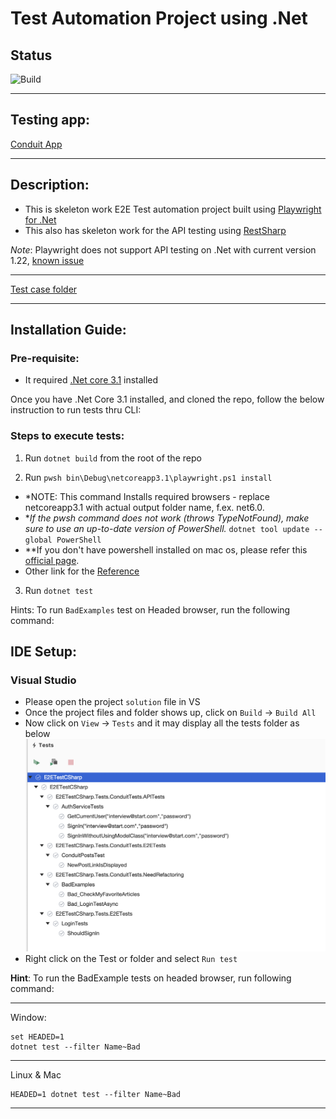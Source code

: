 # Test Automation Project using .Net

## Status
![Build](https://github.com/mayank1004/Test-PlaywrightDotNet-RestSharp/actions/workflows/dotnet.yml/badge.svg)

---

## Testing app:

[Conduit App](https://superlative-fox-61a6f8.netlify.app)

----

## Description:

- This is skeleton work E2E Test automation project built using [Playwright for .Net](https://playwright.dev/dotnet/)
- This also has skeleton work for the API testing using [RestSharp](https://restsharp.dev/)

*Note*: Playwright does not support API testing on .Net with current version 1.22, [known issue](https://github.com/microsoft/playwright-dotnet/issues/1905) 

---
[Test case folder](./Tests/ConduitTests)

---

## Installation Guide:

### Pre-requisite:
- It required [.Net core 3.1](https://dotnet.microsoft.com/en-us/download/dotnet/3.1) installed

Once you have .Net Core 3.1 installed, and cloned the repo, follow the below instruction to run tests thru CLI:

### Steps to execute tests:
1. Run `dotnet build` from the root of the repo

2. Run `pwsh bin\Debug\netcoreapp3.1\playwright.ps1 install` 
- *NOTE: This command Installs required browsers - replace netcoreapp3.1 with actual output folder name, f.ex. net6.0. 
- **If the pwsh command does not work (throws TypeNotFound), make sure to use an up-to-date version of PowerShell.*
`dotnet tool update --global PowerShell`
- **If you don't have powershell installed on mac os, please refer this [official page](https://docs.microsoft.com/en-us/powershell/scripting/install/installing-powershell-on-macos?view=powershell-7.2#installation-of-latest-stable-release-via-homebrew-on-macos-1013-or-higher).
- Other link for the [Reference](https://playwright.dev/dotnet/docs/intro#first-project)

3. Run `dotnet test`

Hints:
To run `BadExamples` test on Headed browser, run the following command:

## IDE Setup:

### Visual Studio
- Please open the project `solution` file in VS
- Once the project files and folder shows up, click on `Build` -> `Build All`
- Now click on `View` -> `Tests` and it may display all the tests folder as below
![Test Run Image](Images/TestsForReadME.png)
- Right click on the Test or folder and select `Run test`

**Hint**: To run the BadExample tests on headed browser, run following command:

---

Window:
```
set HEADED=1
dotnet test --filter Name~Bad
```
---

Linux & Mac
```
HEADED=1 dotnet test --filter Name~Bad
```
---


